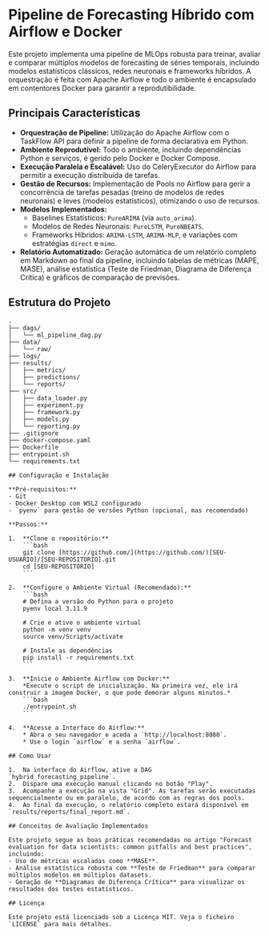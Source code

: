 # Pipeline de Forecasting Híbrido com Airflow e Docker

Este projeto implementa uma pipeline de MLOps robusta para treinar, avaliar e comparar múltiplos modelos de forecasting de séries temporais, incluindo modelos estatísticos clássicos, redes neuronais e frameworks híbridos. A orquestração é feita com Apache Airflow e todo o ambiente é encapsulado em contentores Docker para garantir a reprodutibilidade.

## Principais Características

- **Orquestração de Pipeline:** Utilização do Apache Airflow com o TaskFlow API para definir a pipeline de forma declarativa em Python.
- **Ambiente Reprodutível:** Todo o ambiente, incluindo dependências Python e serviços, é gerido pelo Docker e Docker Compose.
- **Execução Paralela e Escalável:** Uso do CeleryExecutor do Airflow para permitir a execução distribuída de tarefas.
- **Gestão de Recursos:** Implementação de Pools no Airflow para gerir a concorrência de tarefas pesadas (treino de modelos de redes neuronais) e leves (modelos estatísticos), otimizando o uso de recursos.
- **Modelos Implementados:**
  - Baselines Estatísticos: `PureARIMA` (via `auto_arima`).
  - Modelos de Redes Neuronais: `PureLSTM`, `PureNBEATS`.
  - Frameworks Híbridos: `ARIMA-LSTM`, `ARIMA-MLP`, e variações com estratégias `direct` e `mimo`.
- **Relatório Automatizado:** Geração automática de um relatório completo em Markdown ao final da pipeline, incluindo tabelas de métricas (MAPE, MASE), análise estatística (Teste de Friedman, Diagrama de Diferença Crítica) e gráficos de comparação de previsões.

## Estrutura do Projeto

```text
.
├── dags/
│   └── ml_pipeline_dag.py
├── data/
│   └── raw/
├── logs/
├── results/
│   ├── metrics/
│   ├── predictions/
│   └── reports/
├── src/
│   ├── data_loader.py
│   ├── experiment.py
│   ├── framework.py
│   ├── models.py
│   └── reporting.py
├── .gitignore
├── docker-compose.yaml
├── Dockerfile
├── entrypoint.sh
└── requirements.txt

## Configuração e Instalação

**Pré-requisitos:**
- Git
- Docker Desktop com WSL2 configurado
- `pyenv` para gestão de versões Python (opcional, mas recomendado)

**Passos:**

1.  **Clone o repositório:**
    ```bash
    git clone [https://github.com/](https://github.com/)[SEU-USUARIO]/[SEU-REPOSITORIO].git
    cd [SEU-REPOSITORIO]
    ```

2.  **Configure o Ambiente Virtual (Recomendado):**
    ```bash
    # Defina a versão do Python para o projeto
    pyenv local 3.11.9
    
    # Crie e ative o ambiente virtual
    python -m venv venv
    source venv/Scripts/activate
    
    # Instale as dependências
    pip install -r requirements.txt
    ```

3.  **Inicie o Ambiente Airflow com Docker:**
    *Execute o script de inicialização. Na primeira vez, ele irá construir a imagem Docker, o que pode demorar alguns minutos.*
    ```bash
    ./entrypoint.sh
    ```

4.  **Acesse a Interface do Airflow:**
    * Abra o seu navegador e aceda a `http://localhost:8080`.
    * Use o login `airflow` e a senha `airflow`.

## Como Usar

1.  Na interface do Airflow, ative a DAG `hybrid_forecasting_pipeline`.
2.  Dispare uma execução manual clicando no botão "Play".
3.  Acompanhe a execução na vista "Grid". As tarefas serão executadas sequencialmente ou em paralelo, de acordo com as regras dos pools.
4.  Ao final da execução, o relatório completo estará disponível em `results/reports/final_report.md`.

## Conceitos de Avaliação Implementados

Este projeto segue as boas práticas recomendadas no artigo "Forecast evaluation for data scientists: common pitfalls and best practices", incluindo:
- Uso de métricas escaladas como **MASE**.
- Análise estatística robusta com **Teste de Friedman** para comparar múltiplos modelos em múltiplos datasets.
- Geração de **Diagramas de Diferença Crítica** para visualizar os resultados dos testes estatísticos.

## Licença

Este projeto está licenciado sob a Licença MIT. Veja o ficheiro `LICENSE` para mais detalhes.